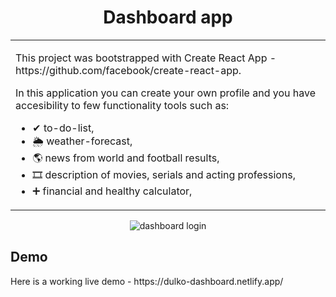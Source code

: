 <h1 align='center'>Dashboard app</h1>
<table>
  <tr>
  
  <td><p>This project was bootstrapped with Create React App - https://github.com/facebook/create-react-app.</p>
  <p>In this application you can create your own profile and you have accesibility to few functionality tools such as:</p>
  <ul>
    <li>✔ to-do-list,</li>
    <li>🌦 weather-forecast,</li>
    <li>🌎 news from world and football results,</li>
    <li>🎞 description of movies, serials and acting professions,</li>
    <li>➕ financial and healthy calculator,</li>
  </ul>
    
  </tr>
  </table>
<p align='center'><img src='https://github.com/dulko-dev/react_dashboard/blob/master/dashboard%20-%20screen.png' alt='dashboard login' title='dashboard' /></p>

<h2>Demo</h2> 
<p>Here is a working live demo - https://dulko-dashboard.netlify.app/</p>
